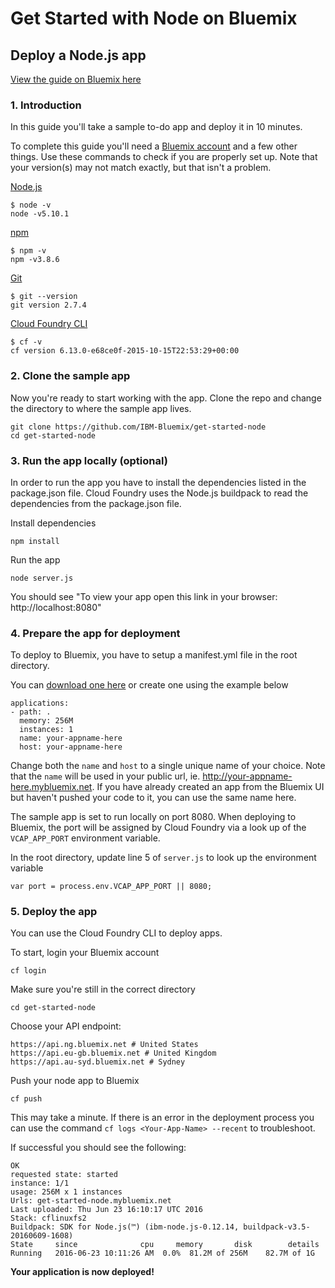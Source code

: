 # Get Started with Node on Bluemix
## Deploy a Node.js app
[View the guide on Bluemix here](https://new-console.ng.bluemix.net/get-started/)

### 1. Introduction
In this guide you'll take a sample to-do app and deploy it in 10 minutes.

To complete this guide you'll need a [Bluemix account](https://console.ng.bluemix.net/registration/) and a few other things. Use these commands to check if you are properly set up. Note that your version(s) may not match exactly, but that isn't a problem.

[Node.js](https://nodejs.org/en/download/)
```
$ node -v
node -v5.10.1
```

[npm](https://www.npmjs.com/package/download)
```
$ npm -v
npm -v3.8.6
```

[Git](https://git-scm.com/downloads)
```
$ git --version
git version 2.7.4  
```

[Cloud Foundry CLI](https://github.com/cloudfoundry/cli#downloads)
```
$ cf -v
cf version 6.13.0-e68ce0f-2015-10-15T22:53:29+00:00
```

### 2. Clone the sample app

Now you're ready to start working with the app. Clone the repo and change the directory to where the sample app lives.
```
git clone https://github.com/IBM-Bluemix/get-started-node
cd get-started-node
```


### 3. Run the app locally (optional)

In order to run the app you have to install the dependencies listed in the package.json file. Cloud Foundry uses the Node.js buildpack to read the dependencies from the package.json file.

Install dependencies
```
npm install
```
Run the app
```
node server.js
```

You should see "To view your app open this link in your browser: http://localhost:8080"


### 4. Prepare the app for deployment

To deploy to Bluemix, you have to setup a manifest.yml file in the root directory.

You can [download one here](https://new-console.ng.bluemix.net/get-started/docs/manifest.yml) or create one using the example below
```
applications:
- path: .
  memory: 256M
  instances: 1
  name: your-appname-here
  host: your-appname-here
```

Change both the `name` and `host` to a single unique name of your choice. Note that the `name` will be used in your public url, ie. http://your-appname-here.mybluemix.net. If you have already created an app from the Bluemix UI but haven't pushed your code to it, you can use the same name here.

The sample app is set to run locally on port 8080. When deploying to Bluemix, the port will be assigned by Cloud Foundry via a look up of the `VCAP_APP_PORT` environment variable.

In the root directory, update line 5 of `server.js` to look up the environment variable
```
var port = process.env.VCAP_APP_PORT || 8080;
```


### 5. Deploy the app
You can use the Cloud Foundry CLI to deploy apps.

To start, login your Bluemix account
```
cf login
```

Make sure you're still in the correct directory
```
cd get-started-node
```

Choose your API endpoint:
```
https://api.ng.bluemix.net # United States
https://api.eu-gb.bluemix.net # United Kingdom
https://api.au-syd.bluemix.net # Sydney
```

Push your node app to Bluemix
```
cf push
```

This may take a minute. If there is an error in the deployment process you can use the command `cf logs <Your-App-Name> --recent` to troubleshoot.

If successful you should see the following:
```
OK
requested state: started
instance: 1/1
usage: 256M x 1 instances
Urls: get-started-node.mybluemix.net
Last uploaded: Thu Jun 23 16:10:17 UTC 2016
Stack: cflinuxfs2
Buildpack: SDK for Node.js(™) (ibm-node.js-0.12.14, buildpack-v3.5-20160609-1608)
State     since              cpu     memory       disk        details
Running   2016-06-23 10:11:26 AM  0.0%  81.2M of 256M    82.7M of 1G
```

**Your application is now deployed!**
